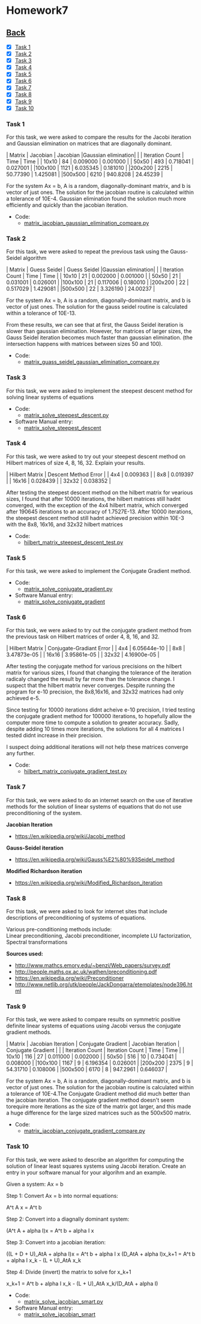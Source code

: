 # Homework7<br>

## [Back](../)

- [x] [Task 1](#task-1)
- [x] [Task 2](#task-2)
- [x] [Task 3](#task-3)
- [x] [Task 4](#task-4)
- [x] [Task 5](#task-5)
- [x] [Task 6](#task-6)
- [x] [Task 7](#task-7)
- [x] [Task 8](#task-8)
- [x] [Task 9](#task-9)
- [x] [Task 10](#task-10)

### Task 1
For this task, we were asked to compare the results for the Jacobi iteration and Gaussian elimination on matrices that are diagonally dominant.

| Matrix |    Jacobian        |     Jacobian       |Gaussian elimination|
|        |  Iteration Count   |        Time        |        Time        |
| 10x10  | 84				  | 0.009000  		   |      0.001000      |
| 50x50  | 493				  | 0.718041  		   |      0.027001      |
|100x100 | 1121				  | 6.035345  		   |      0.181010      |
|200x200 | 2215				  | 50.77390  	       |      1.425081      |
|500x500 | 6210			      | 940.8208  		   |      24.45239      |

For the system Ax = b, A is a random, diagonally-dominant matrix, and b is vector of just ones. The solution for the jacobian routine is calculated within a tolerance of 10E-4. Gaussian elimination found the solution much more efficiently and quickly than the jacobian iteration.

- Code:
  - [matrix_jacobian_gaussian_elimination_compare.py](Task1/matrix_jacobian_gaussian_elimination_compare.py)

### Task 2
For this task, we were asked to repeat the previous task using the Gauss-Seidel algorithm

| Matrix |    Guess Seidel    |     Guess Seidel   |Gaussian elimination|
|        |  Iteration Count   |        Time        |        Time        |
| 10x10  | 21				  | 0.002000  		   |      0.001000      |
| 50x50  | 21				  | 0.031001  		   |      0.026001      |
|100x100 | 21				  | 0.117006  		   |      0.180010      |
|200x200 | 22				  | 0.517029  	       |      1.429081      |
|500x500 | 22			      | 3.326190  		   |      24.00237      |


For the system Ax = b, A is a random, diagonally-dominant matrix, and b is vector of just ones. The solution for the gauss seidel routine is calculated within a tolerance of 10E-13.

From these results, we can see that at first, the Gauss Seidel iteration is slower than gaussian elimination. However, for matrices of larger sizes, the Gauss Seidel iteration becomes much faster than gaussian elimination. (the intersection happens with matrices between sizes 50 and 100).

- Code:
  - [matrix_guass_seidel_gaussian_elimination_compare.py](Task2/matrix_guass_seidel_gaussian_elimination_compare.py)

### Task 3
For this task, we were asked to implement the steepest descent method for solving linear systems of equations

- Code:
  - [matrix_solve_steepest_descent.py](Task3/matrix_solve_steepest_descent.py)
- Software Manual entry:
  - [matrix_solve_steepest_descent](../software_manual/matrix_solve_steepest_descent/matrix_solve_steepest_descent.md)

### Task 4
For this task, we were asked to try out your steepest descent method on Hilbert matrices of size 4, 8, 16, 32. Explain your results. 

| Hilbert Matrix | Descent Method Error |
| 4x4            | 0.009363		        |
| 8x8            | 0.019397		        |
| 16x16          | 0.028439		        |
| 32x32          | 0.038352	            |

After testing the steepest descent method on the hilbert matrix for vearious sizes, I found that after 10000 iterations, the hilbert matrices still hadnt converged,
with the exception of the 4x4 hilbert matrix, which converged after 190645 iterations to an accuracy of 1.7527E-13. After 10000 iterations, the steepest descent method 
still hadnt achieved precision within 10E-3 with the 8x8, 16x16, and 32x32 hilbert matrices

- Code:
  - [hilbert_matrix_steepest_descent_test.py](Task4/hilbert_matrix_steepest_descent_test.py)

### Task 5
For this task, we were asked to implement the Conjugate Gradient method.

- Code:
  - [matrix_solve_conjugate_gradient.py](Task5/matrix_solve_conjugate_gradient.py)
- Software Manual entry:
  - [matrix_solve_conjugate_gradient](../software_manual/matrix_solve_conjugate_gradient/matrix_solve_conjugate_gradient.md)

### Task 6
For this task, we were asked to try out the conjugate gradient method from the previous task on Hilbert matrices of order 4, 8, 16, and 32.

| Hilbert Matrix | Conjugate-Gradiant Error |
| 4x4            | 6.05644e-10		        |
| 8x8            | 3.47873e-05		        |
| 16x16          | 3.95861e-05		        |
| 32x32          | 4.16900e-05		        |

After testing the conjugate method for various precisions on the hilbert matrix for various sizes, I found that changing the tolerance of the iteration radicaly changed the result by far more than the tolerance change. I suspect that the hilbert matrix never converges. Despite running the program for e-10 precision, the 8x8,16x16, and 32x32 matrices had only achieved e-5.

Since testing for 10000 iterations didnt acheive e-10 precision, I tried testing the conjugate gradient method for 100000 iterations, to hopefully allow the computer more time to compute a solution to greater accuracy. Sadly, despite adding 10 times more iterations, the solutions for all 4 matrices I tested didnt increase in their precision.

I suspect doing additional iterations will not help these matrices converge any further.

- Code:
  - [hilbert_matrix_conjugate_gradient_test.py](Task6/hilbert_matrix_conjugate_gradient_test.py)

### Task 7
For this task, we were asked to do an internet search on the use of iterative methods for the solution of linear systems of equations that do not use preconditioning of the system. 

**Jacobian Iteration**
- https://en.wikipedia.org/wiki/Jacobi_method

**Gauss-Seidel iteration**
- https://en.wikipedia.org/wiki/Gauss%E2%80%93Seidel_method

**Modified Richardson iteration**
- https://en.wikipedia.org/wiki/Modified_Richardson_iteration

### Task 8
For this task, we were asked to look for internet sites that include descriptions of preconditioning of systems of equations.

Various pre-conditioning methods include:<br>
Linear preconditioning, Jacobi preconditioner, incomplete LU factorization, Spectral transformations

**Sources used:**
- http://www.mathcs.emory.edu/~benzi/Web_papers/survey.pdf 
- http://people.maths.ox.ac.uk/wathen/preconditioning.pdf 
- https://en.wikipedia.org/wiki/Preconditioner
- http://www.netlib.org/utk/people/JackDongarra/etemplates/node396.html

### Task 9
For this task, we were asked to compare results on symmetric positive definite linear systems of equations using Jacobi versus the conjugate gradient methods. 

| Matrix | Jacobian Iteration | Conjugate Gradient | Jacobian Iteration | Conjugate Gradient |
|        |  Iteration Count   | Iteration Count    |        Time        |        Time        |
| 10x10  | 116				  | 27  			   |     0.011000       |      0.002000      |
| 50x50  | 516				  | 10  			   |     0.734041       |      0.008000      |
|100x100 | 1167				  | 9  			       |     6.196354       |      0.026001      |
|200x200 | 2375				  | 9  			       |     54.31710       |      0.108006      |
|500x500 | 6170 		      | 8 			       |     947.2961       |      0.646037      |

For the system Ax = b, A is a random, diagonally-dominant matrix, and b is vector of just ones. The solution for the jacobian routine is calculated within a tolerance of 10E-4.The Conjugate Gradient method did much better than the jacobian iteration. The conjugate gradient method doesn't seem torequire more iterations as the size of the matrix got larger, and this made a huge difference for the large sized matrices such as the 500x500 matrix.

- Code:
  - [matrix_jacobian_conjugate_gradient_compare.py](Task9/matrix_jacobian_conjugate_gradient_compare.py)

### Task 10
For this task, we were asked to describe an algorithm for computing the solution of linear least squares systems using Jacobi iteration. Create an entry in your software manual for your algorihm and an example.

Given a system: Ax = b

Step 1: Convert Ax = b into normal equations:

A^t A x = A^t b

Step 2: Convert into a diagnally dominant system:

(A^t A + alpha I)x = A^t b + alpha I x

Step 3: Convert into a jacobian iteration:

((L + D + U)_AtA + alpha I)x = A^t b + alpha I x<bk>
(D_AtA + alpha I)x_k+1 = A^t b + alpha I x_k - (L + U)_AtA x_k

Step 4: Divide (invert) the matrix to solve for x_k+1

x_k+1 = A^t b + alpha I x_k - (L + U)_AtA x_k/(D_AtA + alpha I)

- Code:
  - [matrix_solve_jacobian_smart.py](Task10/matrix_solve_jacobian_smart.py)
- Software Manual entry:
  - [matrix_solve_jacobian_smart](../software_manual/matrix_solve_jacobian_smart/matrix_solve_jacobian_smart.md)
